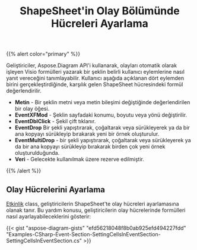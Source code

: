 ﻿---
title: ShapeSheet'in Olay Bölümünde Hücreleri Ayarlama
type: docs
weight: 10
url: /tr/net/setting-cells-in-the-event-section-of-shapesheet/
description: visio dosyalarının olay özelliklerini yönetin.
---
{{% alert color="primary" %}} 

Geliştiriciler, Aspose.Diagram API'i kullanarak, olayları otomatik olarak işleyen Visio formülleri yazarak bir şeklin belirli kullanıcı eylemlerine nasıl yanıt vereceğini tanımlayabilir. Kullanıcı aşağıda açıklanan dört eylemden birini gerçekleştirdiğinde, karşılık gelen ShapeSheet hücresindeki formül değerlendirilir.

- **Metin** - Bir şeklin metni veya metin bileşimi değiştiğinde değerlendirilen bir olay öğesi.
- **EventXFMod** - Şeklin sayfadaki konumu, boyutu veya yönü değiştirilir.
- **EventDblClick** - Şekil çift tıklanır.
- **EventDrop** Bir şekli yapıştırarak, çoğaltarak veya sürükleyerek ya da bir ana kopyayı sürükleyip bırakarak yeni bir örnek oluşturulur.
- **EventMultiDrop** - bir şekli yapıştırarak, çoğaltarak veya sürükleyerek ya da bir ana kopyayı sürükleyip bırakarak birden çok yeni örnek oluşturulduğunda.
- **Veri** - Gelecekte kullanılmak üzere rezerve edilmiştir.

{{% /alert %}} 
## **Olay Hücrelerini Ayarlama**
[Etkinlik](https://reference.aspose.com/diagram/net/aspose.diagram/event) class, geliştiricilerin ShapeSheet'te olay hücreleri ayarlamasına olanak tanır. Bu yardım konusu, geliştiricilerin olay hücrelerinde formülleri nasıl ayarlayabileceklerini gösterir:

{{< gist "aspose-diagram-gists" "efd56218048f8b0ab925efd494227fdd" "Examples-CSharp-Event-Section-SettingCellsInEventSection-SettingCellsInEventSection.cs" >}}
